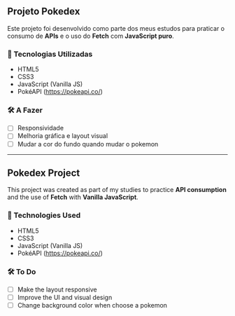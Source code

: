 ## Projeto Pokedex

Este projeto foi desenvolvido como parte dos meus estudos para praticar o consumo de **APIs** e o uso do **Fetch** com **JavaScript puro**.

### 🚀 Tecnologias Utilizadas

- HTML5  
- CSS3  
- JavaScript (Vanilla JS)  
- PokéAPI (https://pokeapi.co/)

### 🛠️ A Fazer

- [ ] Responsividade  
- [ ] Melhoria gráfica e layout visual
- [ ] Mudar a cor do fundo quando mudar o pokemon 

---

## Pokedex Project

This project was created as part of my studies to practice **API consumption** and the use of **Fetch** with **Vanilla JavaScript**.

### 🚀 Technologies Used

- HTML5  
- CSS3  
- JavaScript (Vanilla JS)  
- PokéAPI (https://pokeapi.co/)

### 🛠️ To Do

- [ ] Make the layout responsive  
- [ ] Improve the UI and visual design
- [ ] Change background color when choose a pokemon
